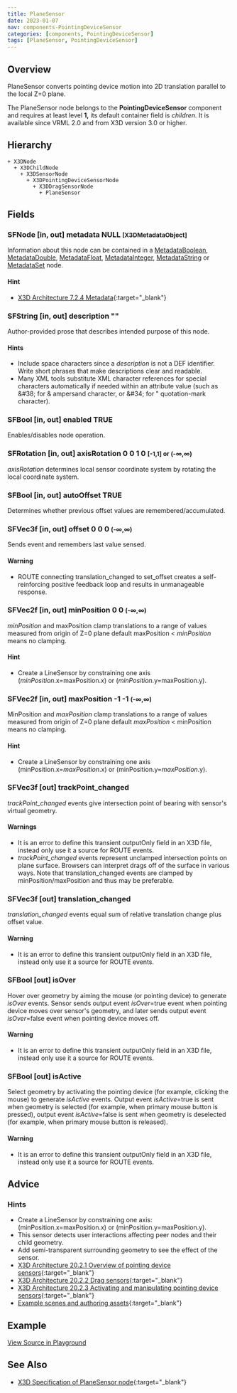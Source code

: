 ```yaml
---
title: PlaneSensor
date: 2023-01-07
nav: components-PointingDeviceSensor
categories: [components, PointingDeviceSensor]
tags: [PlaneSensor, PointingDeviceSensor]
---
```

<style>
.post h3 {
  word-spacing: 0.2em;
}
</style>

## Overview

PlaneSensor converts pointing device motion into 2D translation parallel to the local Z=0 plane.

The PlaneSensor node belongs to the **PointingDeviceSensor** component and requires at least level **1,** its default container field is *children.* It is available since VRML 2.0 and from X3D version 3.0 or higher.

## Hierarchy

```
+ X3DNode
  + X3DChildNode
    + X3DSensorNode
      + X3DPointingDeviceSensorNode
        + X3DDragSensorNode
          + PlaneSensor
```

## Fields

### SFNode [in, out] **metadata** NULL <small>[X3DMetadataObject]</small>

Information about this node can be contained in a [MetadataBoolean](../core/metadataboolean/), [MetadataDouble](../core/metadatadouble/), [MetadataFloat](../core/metadatafloat/), [MetadataInteger](../core/metadatainteger/), [MetadataString](../core/metadatastring/) or [MetadataSet](../core/metadataset/) node.

#### Hint

- [X3D Architecture 7.2.4 Metadata](https://www.web3d.org/specifications/X3Dv4Draft/ISO-IEC19775-1v4-IS.proof//Part01/components/core.html#Metadata){:target="_blank"}

### SFString [in, out] **description** ""

Author-provided prose that describes intended purpose of this node.

#### Hints

- Include space characters since a *description* is not a DEF identifier. Write short phrases that make descriptions clear and readable.
- Many XML tools substitute XML character references for special characters automatically if needed within an attribute value (such as &amp;#38; for &amp; ampersand character, or &amp;#34; for " quotation-mark character).

### SFBool [in, out] **enabled** TRUE

Enables/disables node operation.

### SFRotation [in, out] **axisRotation** 0 0 1 0 <small>[-1,1] or (-∞,∞)</small>

*axisRotation* determines local sensor coordinate system by rotating the local coordinate system.

### SFBool [in, out] **autoOffset** TRUE

Determines whether previous offset values are remembered/accumulated.

### SFVec3f [in, out] **offset** 0 0 0 <small>(-∞,∞)</small>

Sends event and remembers last value sensed.

#### Warning

- ROUTE connecting translation_changed to set_offset creates a self-reinforcing positive feedback loop and results in unmanageable response.

### SFVec2f [in, out] **minPosition** 0 0 <small>(-∞,∞)</small>

*minPosition* and maxPosition clamp translations to a range of values measured from origin of Z=0 plane default maxPosition \< *minPosition* means no clamping.

#### Hint

- Create a LineSensor by constraining one axis (*minPosition*.x=maxPosition.x) or (*minPosition*.y=maxPosition.y).

### SFVec2f [in, out] **maxPosition** -1 -1 <small>(-∞,∞)</small>

MinPosition and *maxPosition* clamp translations to a range of values measured from origin of Z=0 plane default *maxPosition* \< minPosition means no clamping.

#### Hint

- Create a LineSensor by constraining one axis (minPosition.x=*maxPosition*.x) or (minPosition.y=*maxPosition*.y).

### SFVec3f [out] **trackPoint_changed**

*trackPoint_changed* events give intersection point of bearing with sensor's virtual geometry.

#### Warnings

- It is an error to define this transient outputOnly field in an X3D file, instead only use it a source for ROUTE events.
- *trackPoint_changed* events represent unclamped intersection points on plane surface. Browsers can interpret drags off of the surface in various ways. Note that translation_changed events are clamped by minPosition/maxPosition and thus may be preferable.

### SFVec3f [out] **translation_changed**

*translation_changed* events equal sum of relative translation change plus offset value.

#### Warning

- It is an error to define this transient outputOnly field in an X3D file, instead only use it a source for ROUTE events.

### SFBool [out] **isOver**

Hover over geometry by aiming the mouse (or pointing device) to generate *isOver* events. Sensor sends output event *isOver*=true event when pointing device moves over sensor's geometry, and later sends output event *isOver*=false event when pointing device moves off.

#### Warning

- It is an error to define this transient outputOnly field in an X3D file, instead only use it a source for ROUTE events.

### SFBool [out] **isActive**

Select geometry by activating the pointing device (for example, clicking the mouse) to generate *isActive* events. Output event *isActive*=true is sent when geometry is selected (for example, when primary mouse button is pressed), output event *isActive*=false is sent when geometry is deselected (for example, when primary mouse button is released).

#### Warning

- It is an error to define this transient outputOnly field in an X3D file, instead only use it a source for ROUTE events.

## Advice

### Hints

- Create a LineSensor by constraining one axis: (minPosition.x=maxPosition.x) or (minPosition.y=maxPosition.y).
- This sensor detects user interactions affecting peer nodes and their child geometry.
- Add semi-transparent surrounding geometry to see the effect of the sensor.
- [X3D Architecture 20.2.1 Overview of pointing device sensors](https://www.web3d.org/specifications/X3Dv4Draft/ISO-IEC19775-1v4-IS.proof//Part01/components/pointingDeviceSensor.html#OverviewOfPointingDeviceSensors){:target="_blank"}
- [X3D Architecture 20.2.2 Drag sensors](https://www.web3d.org/specifications/X3Dv4Draft/ISO-IEC19775-1v4-IS.proof//Part01/components/pointingDeviceSensor.html#DragSensors){:target="_blank"}
- [X3D Architecture 20.2.3 Activating and manipulating pointing device sensors](https://www.web3d.org/specifications/X3Dv4Draft/ISO-IEC19775-1v4-IS.proof//Part01/components/pointingDeviceSensor.html#Activatingandmanipulating){:target="_blank"}
- [Example scenes and authoring assets](https://www.web3d.org/x3d/content/examples/X3dForWebAuthors/Chapter08UserInteractivity){:target="_blank"}

## Example

<x3d-canvas src="https://create3000.github.io/media/examples/PointingDeviceSensor/PlaneSensor/PlaneSensor.x3d" update="auto"></x3d-canvas>

[View Source in Playground](/x_ite/playground/?url=https://create3000.github.io/media/examples/PointingDeviceSensor/PlaneSensor/PlaneSensor.x3d)

## See Also

- [X3D Specification of PlaneSensor node](https://www.web3d.org/documents/specifications/19775-1/V4.0/Part01/components/pointingDeviceSensor.html#PlaneSensor){:target="_blank"}
